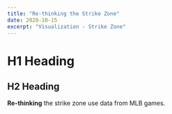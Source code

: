 ```yaml
---
title: "Re-thinking the Strike Zone"
date: 2020-10-15
excerpt: "Visualization - Strike Zone"
---
```


# H1 Heading

## H2 Heading

**Re-thinking** the strike zone use data from MLB games. 